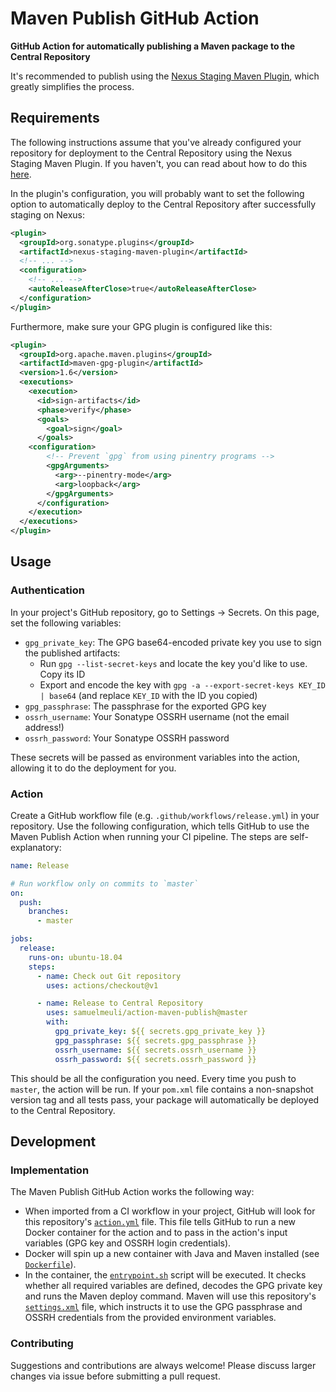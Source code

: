 # Maven Publish GitHub Action

**GitHub Action for automatically publishing a Maven package to the Central Repository**

It's recommended to publish using the [Nexus Staging Maven Plugin](https://github.com/sonatype/nexus-maven-plugins/tree/master/staging/maven-plugin), which greatly simplifies the process.

## Requirements

The following instructions assume that you've already configured your repository for deployment to the Central Repository using the Nexus Staging Maven Plugin. If you haven't, you can read about how to do this [here](https://central.sonatype.org/pages/apache-maven.html#performing-a-release-deployment).

In the plugin's configuration, you will probably want to set the following option to automatically deploy to the Central Repository after successfully staging on Nexus:

```xml
<plugin>
  <groupId>org.sonatype.plugins</groupId>
  <artifactId>nexus-staging-maven-plugin</artifactId>
  <!-- ... -->
  <configuration>
    <!-- ... -->
    <autoReleaseAfterClose>true</autoReleaseAfterClose>
  </configuration>
</plugin>
```

Furthermore, make sure your GPG plugin is configured like this:

```xml
<plugin>
  <groupId>org.apache.maven.plugins</groupId>
  <artifactId>maven-gpg-plugin</artifactId>
  <version>1.6</version>
  <executions>
    <execution>
      <id>sign-artifacts</id>
      <phase>verify</phase>
      <goals>
        <goal>sign</goal>
      </goals>
    <configuration>
        <!-- Prevent `gpg` from using pinentry programs -->
        <gpgArguments>
          <arg>--pinentry-mode</arg>
          <arg>loopback</arg>
        </gpgArguments>
      </configuration>
    </execution>
  </executions>
</plugin>
```

## Usage

### Authentication

In your project's GitHub repository, go to Settings → Secrets. On this page, set the following variables:

- `gpg_private_key`: The GPG base64-encoded private key you use to sign the published artifacts:
  - Run `gpg --list-secret-keys` and locate the key you'd like to use. Copy its ID
  - Export and encode the key with `gpg -a --export-secret-keys KEY_ID | base64` (and replace `KEY_ID` with the ID you copied)
- `gpg_passphrase`: The passphrase for the exported GPG key
- `ossrh_username`: Your Sonatype OSSRH username (not the email address!)
- `ossrh_password`: Your Sonatype OSSRH password

These secrets will be passed as environment variables into the action, allowing it to do the deployment for you.

### Action

Create a GitHub workflow file (e.g. `.github/workflows/release.yml`) in your repository. Use the following configuration, which tells GitHub to use the Maven Publish Action when running your CI pipeline. The steps are self-explanatory:

```yml
name: Release

# Run workflow only on commits to `master`
on:
  push:
    branches:
      - master

jobs:
  release:
    runs-on: ubuntu-18.04
    steps:
      - name: Check out Git repository
        uses: actions/checkout@v1

      - name: Release to Central Repository
        uses: samuelmeuli/action-maven-publish@master
        with:
          gpg_private_key: ${{ secrets.gpg_private_key }}
          gpg_passphrase: ${{ secrets.gpg_passphrase }}
          ossrh_username: ${{ secrets.ossrh_username }}
          ossrh_password: ${{ secrets.ossrh_password }}
```

This should be all the configuration you need. Every time you push to `master`, the action will be run. If your `pom.xml` file contains a non-snapshot version tag and all tests pass, your package will automatically be deployed to the Central Repository.

## Development

### Implementation

The Maven Publish GitHub Action works the following way:

- When imported from a CI workflow in your project, GitHub will look for this repository's [`action.yml`](./action.yml) file. This file tells GitHub to run a new Docker container for the action and to pass in the action's input variables (GPG key and OSSRH login credentials).
- Docker will spin up a new container with Java and Maven installed (see [`Dockerfile`](./Dockerfile)).
- In the container, the [`entrypoint.sh`](./entrypoint.sh) script will be executed. It checks whether all required variables are defined, decodes the GPG private key and runs the Maven deploy command. Maven will use this repository's [`settings.xml`](./settings.xml) file, which instructs it to use the GPG passphrase and OSSRH credentials from the provided environment variables.

### Contributing

Suggestions and contributions are always welcome! Please discuss larger changes via issue before submitting a pull request.

